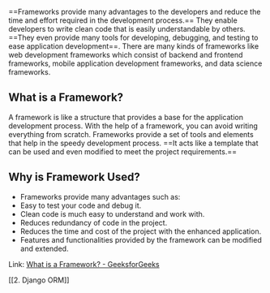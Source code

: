 
==Frameworks provide many advantages to the developers and reduce the time and effort required in the development process.== They enable developers to write clean code that is easily understandable by others. ==They even provide many tools for developing, debugging, and testing to ease application development==. There are many kinds of frameworks like web development frameworks which consist of backend and frontend frameworks, mobile application development frameworks, and data science frameworks.


## **What is a Framework?**
A framework is like a structure that provides a base for the application development process. With the help of a framework, you can avoid writing everything from scratch. Frameworks provide a set of tools and elements that help in the speedy development process. ==It acts like a template that can be used and even modified to meet the project requirements.==


## **Why is Framework Used?**
- Frameworks provide many advantages such as:
- Easy to test your code and debug it.
- Clean code is much easy to understand and work with.
- Reduces redundancy of code in the project.
- Reduces the time and cost of the project with the enhanced application.
- Features and functionalities provided by the framework can be modified and extended.

Link: [What is a Framework? - GeeksforGeeks](https://www.geeksforgeeks.org/what-is-a-framework/)

[[2. Django ORM]]